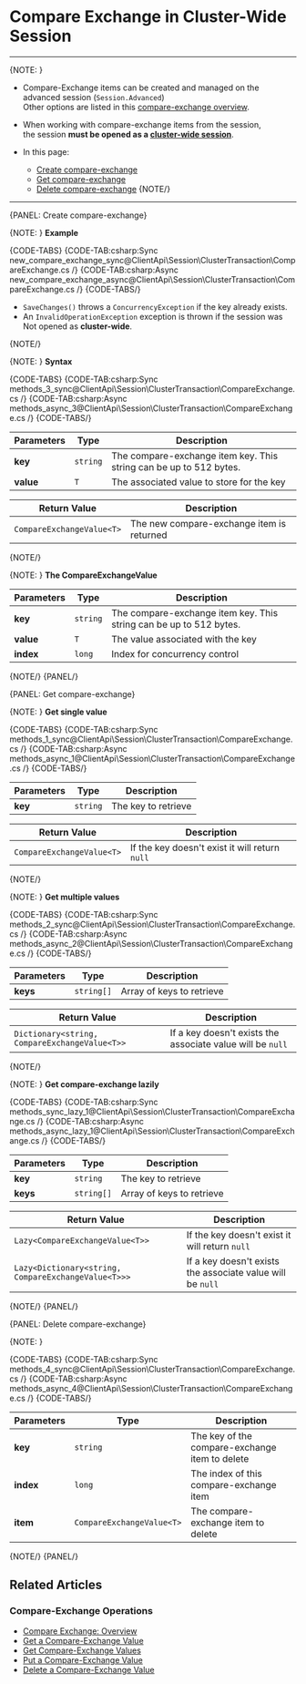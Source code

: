 # Compare Exchange in Cluster-Wide Session

---

{NOTE: }

* Compare-Exchange items can be created and managed on the advanced session (`Session.Advanced`)  
  Other options are listed in this [compare-exchange overview](../../../client-api/operations/compare-exchange/overview#how-to-create-and-manage-compare-exchange-items).

* When working with compare-exchange items from the session,  
  the session __must be opened as a [cluster-wide session](../../../client-api/session/cluster-transaction/overview#open-a-cluster-transaction)__.

* In this page:
    * [Create compare-exchange](../../../client-api/session/cluster-transaction/compare-exchange#create-compare-exchange)
    * [Get compare-exchange](../../../client-api/session/cluster-transaction/compare-exchange#get-compare-exchange)
    * [Delete compare-exchange](../../../client-api/session/cluster-transaction/compare-exchange#delete-compare-exchange)
{NOTE/}

---

{PANEL: Create compare-exchange}

{NOTE: }
__Example__

{CODE-TABS}
{CODE-TAB:csharp:Sync new_compare_exchange_sync@ClientApi\Session\ClusterTransaction\CompareExchange.cs /}
{CODE-TAB:csharp:Async new_compare_exchange_async@ClientApi\Session\ClusterTransaction\CompareExchange.cs /}
{CODE-TABS/}

* `SaveChanges()` throws a `ConcurrencyException` if the key already exists.
* An `InvalidOperationException` exception is thrown if the session was Not opened as __cluster-wide__.

{NOTE/}

{NOTE: }
__Syntax__

{CODE-TABS}
{CODE-TAB:csharp:Sync methods_3_sync@ClientApi\Session\ClusterTransaction\CompareExchange.cs /}
{CODE-TAB:csharp:Async methods_async_3@ClientApi\Session\ClusterTransaction\CompareExchange.cs /}
{CODE-TABS/}

| Parameters   | Type     | Description                                                        |
|--------------|----------|--------------------------------------------------------------------|
| **key**      | `string` | The compare-exchange item key. This string can be up to 512 bytes. |
| **value**    | `T`      | The associated value to store for the key                          |

| Return Value              | Description                               |
|---------------------------|-------------------------------------------|
| `CompareExchangeValue<T>` | The new compare-exchange item is returned |
{NOTE/}

{NOTE: }
__The CompareExchangeValue__

| Parameters   | Type     | Description                                                        |
|--------------|----------|--------------------------------------------------------------------|
| **key**      | `string` | The compare-exchange item key. This string can be up to 512 bytes. |
| **value**    | `T`      | The value associated with the key                                  |
| **index**    | `long`   | Index for concurrency control                                      |

{NOTE/}
{PANEL/}

{PANEL: Get compare-exchange}

{NOTE: }
__Get single value__

{CODE-TABS}
{CODE-TAB:csharp:Sync methods_1_sync@ClientApi\Session\ClusterTransaction\CompareExchange.cs /}
{CODE-TAB:csharp:Async methods_async_1@ClientApi\Session\ClusterTransaction\CompareExchange.cs /}
{CODE-TABS/}

| Parameters   | Type     | Description         |
|--------------|----------|---------------------|
| **key**      | `string` | The key to retrieve |

| Return Value | Description |
| ------------- | ----- |
| `CompareExchangeValue<T>`| If the key doesn't exist it will return `null` |

{NOTE/}

{NOTE: }
__Get multiple values__

{CODE-TABS}
{CODE-TAB:csharp:Sync methods_2_sync@ClientApi\Session\ClusterTransaction\CompareExchange.cs /}
{CODE-TAB:csharp:Async methods_async_2@ClientApi\Session\ClusterTransaction\CompareExchange.cs /}
{CODE-TABS/}

| Parameters   | Type       | Description               |
|--------------|------------|---------------------------|
| **keys**     | `string[]` | Array of keys to retrieve |

| Return Value | Description |
| ------------- | ----- |
| `Dictionary<string, CompareExchangeValue<T>>` | If a key doesn't exists the associate value will be `null` |
{NOTE/}

{NOTE: }
__Get compare-exchange lazily__

{CODE-TABS}
{CODE-TAB:csharp:Sync methods_sync_lazy_1@ClientApi\Session\ClusterTransaction\CompareExchange.cs /}
{CODE-TAB:csharp:Async methods_async_lazy_1@ClientApi\Session\ClusterTransaction\CompareExchange.cs /}
{CODE-TABS/}

| Parameters  | Type       | Description               |
|-------------|------------|---------------------------|
| **key**     | `string`   | The key to retrieve       |
| **keys**    | `string[]` | Array of keys to retrieve |

| Return Value | Description |
| ------------- | ----- |
| `Lazy<CompareExchangeValue<T>>`| If the key doesn't exist it will return `null` |
| `Lazy<Dictionary<string, CompareExchangeValue<T>>>` | If a key doesn't exists the associate value will be `null` |
{NOTE/}
{PANEL/}

{PANEL: Delete compare-exchange}

{NOTE: }

{CODE-TABS}
{CODE-TAB:csharp:Sync methods_4_sync@ClientApi\Session\ClusterTransaction\CompareExchange.cs /}
{CODE-TAB:csharp:Async methods_async_4@ClientApi\Session\ClusterTransaction\CompareExchange.cs /}
{CODE-TABS/}

| Parameters | Type                      | Description                                    |
|------------|---------------------------|------------------------------------------------|
| **key**    | `string`                  | The key of the compare-exchange item to delete |
| **index**  | `long`                    | The index of this compare-exchange item        |
| **item**   | `CompareExchangeValue<T>` | The compare-exchange item to delete            |

{NOTE/}
{PANEL/}

## Related Articles

### Compare-Exchange Operations

- [Compare Exchange: Overview](../../../client-api/operations/compare-exchange/overview)
- [Get a Compare-Exchange Value](../../../client-api/operations/compare-exchange/get-compare-exchange-value)
- [Get Compare-Exchange Values](../../../client-api/operations/compare-exchange/get-compare-exchange-values)
- [Put a Compare-Exchange Value](../../../client-api/operations/compare-exchange/delete-compare-exchange-value)
- [Delete a Compare-Exchange Value](../../../client-api/operations/compare-exchange/delete-compare-exchange-value)
